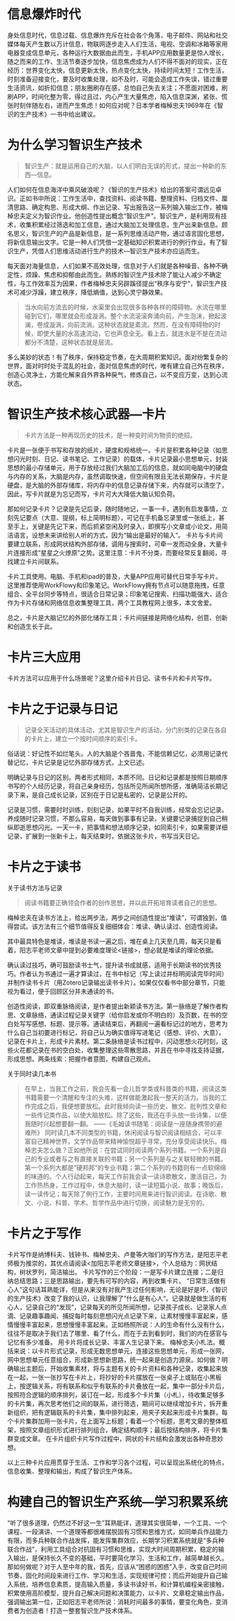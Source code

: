 # 信息爆炸时代

身处信息时代，信息过载、信息爆炸充斥在社会各个角落，电子邮件、网站和社交媒体每天产生数以万计信息，物联网逐步走入人们生活，电视、空调和冰箱等家用电器变成信息单元，各种运行大数据由此而生，手机APP应用数量更是惊人增长，随之而来的工作、生活节奏逐步加快，信息焦虑成为人们不得不面对的现实，正在经历：世界变化太快，信息更新太快，热点变化太快，持续时间太短！工作生活，时刻准备迎接变化，要及时收集处理，如不及时，可能会造成工作失误，错过重要生活资讯，如折扣信息；朋友圈刷存在感，总怕自己失去关注；不愿面对困难，刷刷APP，时间化整为零，得过且过，内心产生大量焦虑，陷入信息深渊，紧张、慌张时刻伴随左右，进而产生焦虑！如何应对呢？日本学者梅棹忠夫1969年在《智识的生产技术》一书中给出建议。

# 为什么学习智识生产技术

> 智识生产：就是运用自己的大脑，以人们明白无误的形式，提出一种新的东西—信息。

人们如何在信息海洋中乘风破浪呢？《智识的生产技术》给出的答案可谓远见卓识。正如书中所说：工作生活中，查找资料、阅读书籍、整理资料、归档文件、厘清思路、确定构思、形成大纲、作出记录、写出报告这一系列输入输出工作，被梅棹忠夫定义为智识作业。他创造性提出概念“智识生产”。智识生产，是利用现有技术，收集积累经过筛选和加工信息，通过大脑加工处理信息，生产出来新信息。顾名思义，智识生产的产品是新信息，是一系列思维活动产物，通过语言固化思想，将新信息输出文字。它是一种人们凭借一定基础知识积累进行的例行作业。有了智识生产，凭借人们思维活动进行生产的技术—智识生产技术亦应运而生。

每天面对海量信息，人们如果不高效处理，信息对于人们就是各种噪音、各种不确定性，烦躁、焦虑和抑郁由此而生。熟练的智识生产技术除了能让人减少不确定性，与工作效率互为因果，作者梅棹忠夫另辟蹊径提出“秩序与安宁”，智识生产技术可减少浮躁，建立秩序，降低熵值，达到心灵宁静效果。 

> 当水向前方流去的时候，水渠里会出现很多各种各样的障碍物。水流在哪里碰到它们，哪里就会形成漩涡。整个水流滚滚奔涌向前，产生泡沫，掀起波澜，卷成漩涡，向前流淌。这种状态就是紊流。然而，在没有障碍物的时候，即使大量的水高速流动，它也声息全无。看上去，就连水是不是在流动都分不清楚，这种状态就是层流。

多么美妙的状态！有了秩序，保持稳定节奏，在大周期积累知识。面对纷繁复杂的世界，面对时时处于混乱的社会，面对信息焦虑的时代，唯有建立自己外在秩序，创造心灵净土，方能化解来自外界各种戾气，修炼自己，以不变应万变，达到心流状态。

# 智识生产技术核心武器—卡片

> 卡片方法是一种再现历史的技术，是一种变时间为物资的绝招。

卡片是一张便于书写和存放的纸片，硬度和规格统一。卡片是积累各种记录（如思想闪光时刻、日记、读书笔记、工作记录）的载体，卡片记录最小思想单元，封装思想的最小存储单元，用于存放经过我们大脑加工后的信息，就如同电脑中的硬盘与内存的关系，大脑是内存，虽然调取快速，但空间有限且无法长期保存，卡片是硬盘，是大脑的外部存储库，将内存中的信息记录存储下来，内存就可以清空了，因此，写卡片就是为忘记而写，卡片可大大降低大脑认知负荷。

那如何记录卡片？记录是先记后录，随时随地记，一事一卡，遇到有启发事情，立刻先记要点（大意、提纲，标上简明标题），可记在手机备忘录里或一张纸上，甚至手上，关键是先记下来，而后抓紧空闲及时录入，即撰写小文章或小论文，用简洁语言，设想未来讲给别人听的方式，因为“输出是最好的输入”。 卡片与卡片间要建立联系，形成网状结构外部存储，调用与搜索时，可牵一发而动全身，大量卡片连接形成“星星之火燎原”之势。这里注意：卡片不分类，而要经常反复翻阅，寻找建立卡片间联系。

卡片工具使用。电脑、手机和ipad的普及，大量APP应用可替代日常手写卡片。这里推荐使用WorkFlowy和印象笔记。WorkFlowy拥有节点可以随意拖拽，任意组合、全平台同步等特点，很适合日常记录；印象笔记搜索、扫描功能强大，适合作为卡片存储和网络信息收集整理工具，两个工具教程网上很多，本文舍爱。

总之，卡片是大脑记忆的外部化储存工具；卡片间链接是网络化结构，创意、创新和创造生长于此。

# 卡片三大应用
卡片方法可以应用于什么场景呢？这里介绍卡片日记、读书卡片和卡片写作。

# 卡片之于记录与日记 

> 记录全天活动的具体活动，尤其是智识生产的活动，分门别类的记录在各自的卡片上，建立一个按时间顺序的索引卡。

俗话说：好记性不如烂笔头。人的大脑是个吝啬鬼，不能信赖记忆，必须用记录代替记忆，卡片记录是记忆外部存储方式，上文已述。

明确记录与日记的区别。两者形式相同，本质不同。日记和记录都是按照日期顺序书写的个人经历记录，将自己亲身经历，包括所见所闻所想所感，准确简洁长期记录下来，是自己成长记录，区别在于日记是私密的，记录是公开的。

记录是习惯，需要时时训练，刻刻记录，如果平时不自我训练，经常会忘记记录。养成随时记录习惯，不那么容易，每天做到事事有记录，关键要记录捕捉到自己稍纵即逝思想闪光。一天一卡，把事情和想法顺序记录，如同索引卡，如果需要详细记录，扩展到一张新卡上，每天结束时，依据这张卡片，书写当天日记。

# 卡片之于读书

关于读书方法与记录
> 阅读书籍要正确领会作者的创作思想，并以此开拓培育读者自己的思想。

梅棹忠夫在读书方法上，给出两步法，两步之间创造性提出“堆读”，可谓独到，值得尝试。该方法有三个细节值得反复细细体会：堆读、确认读过、创造性阅读。

其中最具特色是堆读，堆读是书读一遍之后，堆在桌上几天至几周，每天只是看着，阳志平老师文章中提到必要难度理论\<链接\>，想必就是堆读的理论依据。

确认读过技巧，确可鼓励读书士气，提升读书成就感，适用于长期读书的优秀技巧。作者认为书通过一遍才算读过，在书中标记（写上读过并标明阅读完毕时间）并制作读书卡片（用Zotero记录输出读书卡片）。如果仅仅看书中部分章节，只能视为看过，便于回顾区分并未通读的书。

创造性阅读，即双重脉络阅读，是作者提出新颖读书方法。第一脉络是了解作者构思、文章脉络，通读过程记录关键字（给你启发或你不明白的）及页数，在书的空白处写写感想、标题、提示等。通读结束后，再翻阅一遍看标记过的地方，思考为什么自己当初要进行标记，将自己认为确实值得写进笔记（感想、评价、大意），记录在卡片上，形成卡片素材。第二条脉络是读书过程中，闪动思想火花时刻，这些火花都记录在书的空白处，收集整理这些零散思路，并且在书中寻找支持证据，形成思想。两条线索：把握作者意图，构建自己观点。

关于同时读几本书
> 在早上，当我工作之前，我会先看一会儿哲学类或科普类的书籍，阅读这类书籍需要一个清醒和专注的头难，这样做能激起我一整天的活力。当我的工作完成之后，我便想要放松。此时我倾向读一些历史、散文、批判性文章和一些传记类作品，以使大脑放松。除了这些，我还在手头放一些诗集，以便我随时兴起想要翻一翻。  ——《毛姆读书随笔：阅读是一座随身携带的避难所》
> 同时读几本不同类型的书籍，休闲阅读与智识阅读相结合，可以丰富自己精神世界，文学作品带来精神愉悦超乎寻常，充分享受阅读快乐。梅棹忠夫怎么做？正如他所说：在尝试同时阅读两个系列书籍。一个系列是自己的专业或者与之有直接关联的书籍；另一个系列是与之关联轻微的书籍。第一个系列大都是“硬邦邦”的专业书籍；第二个系列的书籍则有一点软绵绵的味道的。个人行动起来，每天工作前我会读一读诗歌散文，激活自己，为工作热热身，工作过程中，休息大脑时，读一读短篇小说、故事；晚饭后，读一读传记；每天除了例行工作，主要时间用来进行智识阅读。在诗歌、散文、小说、科普、学术、哲学作品中进行切换，阅读魅力是无穷的。

# 卡片之于写作

卡片写作是纳博科夫、钱钟书、梅棹忠夫、卢曼等大咖们的写作方法，是阳志平老师极为推崇的，其优点请阅读\<加阳志平老师文章链接\>，个人总结为：网状结构，树状罗列，简洁输出。
卡片写作的三个阶段：一是写卡片建立连接；二是归纳总结思路；三是思路输出，要先有可写的内容，再到收集卡片。
“日常生活做有心人”这句话耳熟能详，但是从来没有对我产生过任何影响，无论是好是坏，《智识的生产技术》改变了我的认识，让我理解了”什么是有心人“。记录就是做生活的有心人，记录自己的“发现”，记录每天的所见所闻所想，记录孩子成长、记录家人点滴、记录趣事趣闻、捕捉每时每刻思想闪光点记录下来，让素材慢慢丰富起来，感情慢慢丰富起来，思想慢慢丰富起来。正如杨照所说：人的生命有什么没有什么，往往不是取决于我们去了哪里、看了什么，而在于去到看到时，我们的内在感官与记忆有多少准备。 用卡片将成长记录、丰富人生记录下来。
梅棹忠夫小札法。概括来说：以卡片形式记录，形成无数思想单元，连接这些思想单元，形成一张网，网中思想单元任意组合，形成新思想新思路，统一起来是创造力源泉。如何做？明确输出主题后，开始收集素材，将与主题有关的卡片资料和各种记录，收集起来放在一起，一张一张抄写在卡片上，将抄好的卡片摆放在一张桌子上或贴在小黑板上，按逻辑关系，将有联系和似乎有联系的卡片叠放在一起，集中一部分卡片后，按照符合逻辑的顺序排列，装订在一起，形成多个卡片集（小札），待收集足够多的卡片集，再次思考他们之间的联系，进行筛选，期间可以继续增加卡片，拆开重新组织，把有逻辑联系的卡片集，集中排列起来，用夹子夹起来形成卡片集群，每个卡片集群加用一张卡片，在上面写上标题；看着一个个标题，思考文章的整体框架，按照文章组织形式进行排列组合，确定结构顺序；最后按结构排序，将卡片集群变成文章。 在卡片组织卡片写作过程中，网状的卡片结构会激发出各种奇思妙想。

以上三种卡片应用贯穿于生活、工作和学习各个过程，可以呈现出系统化的特点，信息收集、整理和输出，构成了智识生产体系。


# 构建自己的智识生产系统—学习积累系统
“听了很多道理，仍然过不好这一生”耳熟能详，道理其实很简单，一个工具、一个课程、一段演讲、一个道理等都很难摆脱固有习惯和思维方式，如同单兵作战能力有限，而多兵种联合作战发挥，能发挥集群效应，长期学习积累系统就是“多兵种联合作战”，利用工具组合对抗固有习惯和思维，实现大时间周期积累，稳定的输入输出，是保持长久不变的基础，平时要简化学习、生活和工作，越简单越长久。那如何做呢？对于人至中年的我，首先，应该从“困惑的困惑”入手，改变自己时间节奏，固化时间段来进行工作、学习和生活，实现规律可控；而后开始提升自己输入系统，培养信息素质，提高输入质量，多读书读好书，和计算机编程亲密接触，积累使用高阶模型，提升自己解决问题和决策能力，以卡片、文章稳定输出作品，强调输出第一位，正如阳志平老师所说：消耗时间最多的事情，要变化角色，变消费者为创造者！打造一整套智识生产技术体系。